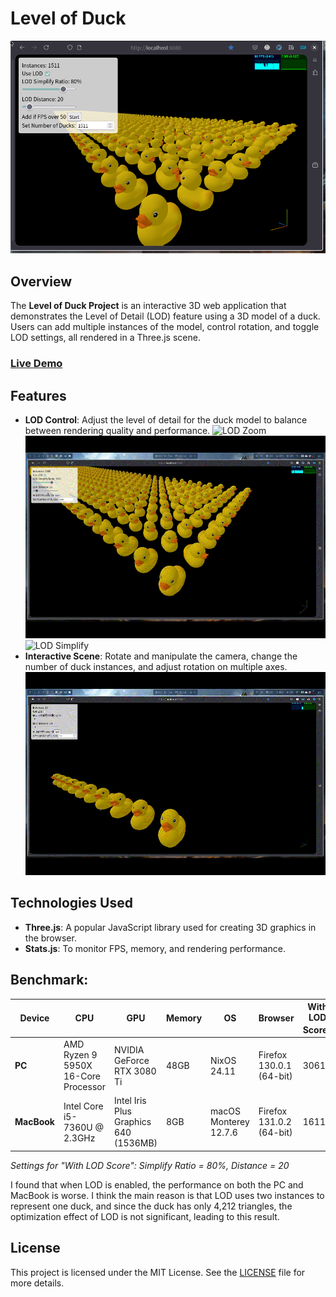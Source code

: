 # Level of Duck

![Thumbnail](imgs/thumbnail.png)

## Overview

The **Level of Duck Project** is an interactive 3D web application that demonstrates the Level of Detail (LOD) feature using a 3D model of a duck. Users can add multiple instances of the model, control rotation, and toggle LOD settings, all rendered in a Three.js scene.

### [Live Demo](https://jason9075.github.io/level-of-duck)

## Features

- **LOD Control**: Adjust the level of detail for the duck model to balance between rendering quality and performance.
  ![LOD Zoom](imgs/lod_zoom.gif)
  ![LOD Distance](imgs/lod_distance.gif)
  ![LOD Simplify](imgs/lod_simplify.gif)
- **Interactive Scene**: Rotate and manipulate the camera, change the number of duck instances, and adjust rotation on multiple axes.
  ![Rotate](imgs/rotate.gif)

## Technologies Used

- **Three.js**: A popular JavaScript library used for creating 3D graphics in the browser.
- **Stats.js**: To monitor FPS, memory, and rendering performance.

## Benchmark:

| Device      | CPU                                 | GPU                                   | Memory | OS                    | Browser                  | With LOD Score<sup>1</sup> | Without LOD Score |
| ----------- | ----------------------------------- | ------------------------------------- | ------ | --------------------- | ------------------------ | -------------------------- | ----------------- |
| **PC**      | AMD Ryzen 9 5950X 16-Core Processor | NVIDIA GeForce RTX 3080 Ti            | 48GB   | NixOS 24.11           | Firefox 130.0.1 (64-bit) | 3061                       | 5131              |
| **MacBook** | Intel Core i5-7360U @ 2.3GHz        | Intel Iris Plus Graphics 640 (1536MB) | 8GB    | macOS Monterey 12.7.6 | Firefox 131.0.2 (64-bit) | 1611                       | 1811              |

_Settings for "With LOD Score": Simplify Ratio = 80%, Distance = 20_

I found that when LOD is enabled, the performance on both the PC and MacBook is worse. I think the main reason is that LOD uses two instances to represent one duck, and since the duck has only 4,212 triangles, the optimization effect of LOD is not significant, leading to this result.

## License

This project is licensed under the MIT License. See the [LICENSE](LICENSE) file for more details.
